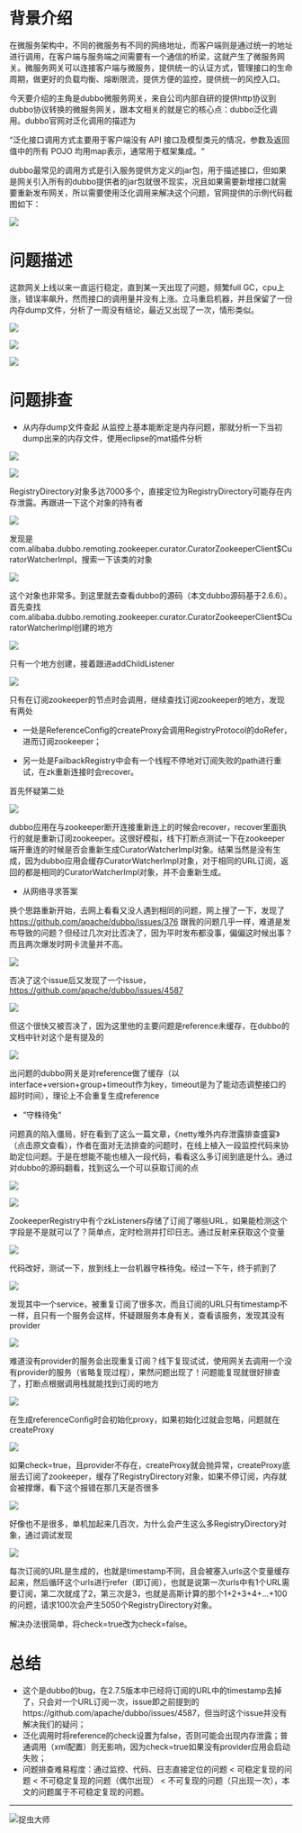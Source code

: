 # 背景介绍

在微服务架构中，不同的微服务有不同的网络地址，而客户端则是通过统一的地址进行调用，在客户端与服务端之间需要有一个通信的桥梁，这就产生了微服务网关。微服务网关可以连接客户端与微服务，提供统一的认证方式，管理接口的生命周期，做更好的负载均衡、熔断限流，提供方便的监控，提供统一的风控入口。

今天要介绍的主角是dubbo微服务网关，来自公司内部自研的提供http协议到dubbo协议转换的微服务网关，跟本文相关的就是它的核心点：dubbo泛化调用。dubbo官网对泛化调用的描述为

“泛化接口调用方式主要用于客户端没有 API 接口及模型类元的情况，参数及返回值中的所有 POJO 均用map表示，通常用于框架集成。“

dubbo最常见的调用方式是引入服务提供方定义的jar包，用于描述接口，但如果是网关引入所有的dubbo提供者的jar包就很不现实，况且如果需要新增接口就需要重新发布网关，所以需要使用泛化调用来解决这个问题，官网提供的示例代码截图如下：

![](img1.jpg)

# 问题描述
  
这款网关上线以来一直运行稳定，直到某一天出现了问题，频繁full GC，cpu上涨，错误率飙升，然而接口的调用量并没有上涨。立马重启机器，并且保留了一份内存dump文件，分析了一周没有结论，最近又出现了一次，情形类似。

![](img2.jpg)

![](img3.jpg)

![](img4.jpg)

# 问题排查
  
- 从内存dump文件查起
从监控上基本能断定是内存问题，那就分析一下当初dump出来的内存文件，使用eclipse的mat插件分析

![](img5.jpg)

![](img6.jpg)

RegistryDirectory对象多达7000多个，直接定位为RegistryDirectory可能存在内存泄露。再跟进一下这个对象的持有者

![](img7.jpg)

发现是com.alibaba.dubbo.remoting.zookeeper.curator.CuratorZookeeperClient$CuratorWatcherImpl，搜索一下该类的对象

![](img8.jpg)

这个对象也非常多。到这里就去查看dubbo的源码（本文dubbo源码基于2.6.6）。首先查找com.alibaba.dubbo.remoting.zookeeper.curator.CuratorZookeeperClient$CuratorWatcherImpl创建的地方

![](img9.jpg)

只有一个地方创建，接着跟进addChildListener

![](img10.jpg)

只有在订阅zookeeper的节点时会调用，继续查找订阅zookeeper的地方，发现有两处

- 一处是ReferenceConfig的createProxy会调用RegistryProtocol的doRefer，进而订阅zookeeper；

- 另一处是FailbackRegistry中会有一个线程不停地对订阅失败的path进行重试，在zk重新连接时会recover。

首先怀疑第二处

![](img11.jpg)

dubbo应用在与zookeeper断开连接重新连上的时候会recover，recover里面执行的就是重新订阅zookeeper。这很好模拟，线下打断点测试一下在zookeeper端开重连的时候是否会重新生成CuratorWatcherImpl对象。结果当然是没有生成，因为dubbo应用会缓存CuratorWatcherImpl对象，对于相同的URL订阅，返回的都是相同的CuratorWatcherImpl对象，并不会重新生成。

- 从网络寻求答案

换个思路重新开始，去网上看看又没人遇到相同的问题，网上搜了一下，发现了 https://github.com/apache/dubbo/issues/376 跟我的问题几乎一样，难道是发布导致的问题？但经过几次对比否决了，因为平时发布都没事，偏偏这时候出事？而且两次爆发时网卡流量并不高。

![](img12.jpg)

否决了这个issue后又发现了一个issue， https://github.com/apache/dubbo/issues/4587

![](img13.jpg)

但这个很快又被否决了，因为这里他的主要问题是reference未缓存，在dubbo的文档中针对这个是有提及的

![](img14.jpg)

出问题的dubbo网关是对reference做了缓存（以interface+version+group+timeout作为key，timeout是为了能动态调整接口的超时时间），理论上不会重复生成reference

- “守株待兔“

问题真的陷入僵局，好在看到了这么一篇文章，《netty堆外内存泄露排查盛宴》（点击原文查看），作者在面对无法排查的问题时，在线上植入一段监控代码来协助定位问题。于是在想能不能也植入一段代码，看看这么多订阅到底是什么。通过对dubbo的源码翻看，找到这么一个可以获取订阅的点

![](img15.jpg)

![](img16.jpg)

ZookeeperRegistry中有个zkListeners存储了订阅了哪些URL，如果能检测这个字段是不是就可以了？简单点，定时检测并打印日志。通过反射来获取这个变量

![](img17.jpg)

代码改好，测试一下，放到线上一台机器守株待兔。经过一下午，终于抓到了

![](img18.jpg)

发现其中一个service，被重复订阅了很多次，而且订阅的URL只有timestamp不一样，且只有一个服务会这样，怀疑跟服务本身有关，查看该服务，发现其没有provider

![](img19.jpg)

难道没有provider的服务会出现重复订阅？线下复现试试，使用网关去调用一个没有provider的服务（省略复现过程），果然问题出现了！问题能复现就很好排查了，打断点根据调用栈就能找到订阅的地方

![](img20.jpg)

在生成referenceConfig时会初始化proxy，如果初始化过就会忽略，问题就在createProxy

![](img21.jpg)

如果check=true，且provider不存在，createProxy就会抛异常，createProxy底层去订阅了zookeeper，缓存了RegistryDirectory对象，如果不停订阅，内存就会被撑爆，看下这个报错在那几天是否很多

![](img22.jpg)

好像也不是很多，单机加起来几百次，为什么会产生这么多RegistryDirectory对象，通过调试发现

![](img23.jpg)

每次订阅的URL是生成的，也就是timestamp不同，且会被塞入urls这个变量缓存起来，然后循环这个urls进行refer（即订阅），也就是说第一次urls中有1个URL需要订阅，第二次就成了2，第三次是3，也就是高斯计算的那个1+2+3+4+...+100的问题，请求100次会产生5050个RegistryDirectory对象。

解决办法很简单，将check=true改为check=false。

# 总结
  
- 这个是dubbo的bug，在2.7.5版本中已经将订阅的URL中的timestamp去掉了，只会对一个URL订阅一次，issue即之前提到的https://github.com/apache/dubbo/issues/4587，但当时这个issue并没有解决我们的疑问；
- 泛化调用时将reference的check设置为false，否则可能会出现内存泄露；普通调用（xml配置）则无影响，因为check=true如果没有provider应用会启动失败；
- 问题排查难易程度：通过监控、代码、日志直接定位的问题 < 可稳定复现的问题 < 不可稳定复现的问题（偶尔出现） < 不可复现的问题（只出现一次），本文的问题属于不可稳定复现的问题。

---

![捉虫大师](../../qrcode_small.jpg)